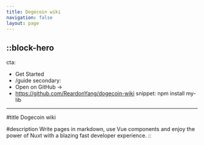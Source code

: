 ```yaml
---
title: Dogecoin wiki
navigation: false
layout: page
---
```


::block-hero
---
cta:
  - Get Started
  - /guide
secondary:
  - Open on GitHub →
  - https://github.com/ReardonYang/dogecoin-wiki
snippet: npm install my-lib
---

#title
Dogecoin wiki

#description
Write pages in markdown, use Vue components and enjoy the power of Nuxt with a blazing fast developer experience.
::
